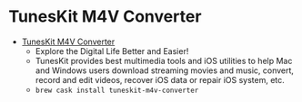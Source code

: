 # TunesKit M4V Converter
- [TunesKit M4V Converter](https://www.tuneskit.com/)
  -  Explore the Digital Life Better and Easier!
  - TunesKit provides best multimedia tools and iOS utilities to help Mac and Windows users download streaming movies and music, convert, record and edit videos, recover iOS data or repair iOS system, etc.
  - `brew cask install tuneskit-m4v-converter`
